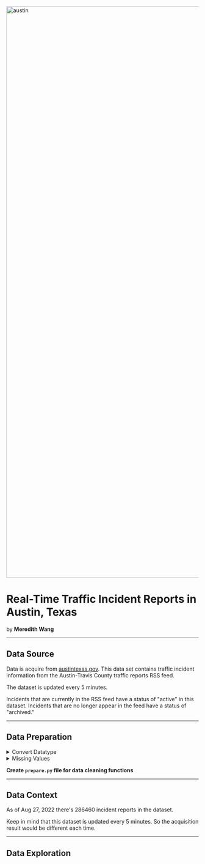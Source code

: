 <img width="1494" alt="austin" src="https://user-images.githubusercontent.com/105242871/187056550-20ec57d7-a96d-4102-8f9a-f43c6462f2a5.png">

# Real-Time Traffic Incident Reports in Austin, Texas
by **Meredith Wang**

***

## Data Source
Data is acquire from [austintexas.gov](https://data.austintexas.gov/). This data set contains traffic incident information from the Austin-Travis County traffic reports RSS feed.

The dataset is updated every 5 minutes.

Incidents that are currently in the RSS feed have a status of "active" in this dataset. Incidents that are no longer appear in the feed have a status of "archived."

***

## Data Preparation
<details>
<summary> Convert Datatype</summary>

- Change `Published Data` to `datetime`
      ```
      df['Published Date'] = pd.to_datetime(df['Published Date'], infer_datetime_format=True)
      ```

- Set Index to Date
      ```
      df = df.set_index(df['Published Date'])
      ```
</details>

<details>
<summary> Missing Values</summary>

- Impute `Location` missing value by concatenating `Latitude` and `Longitude`
      ```
      df.Location.fillna("("+str(df.Latitude)+","+str(df.Longitude)+")", inplace = True)
      ```

- Drop NaNs in `Latitude` and `Longitude`
      ```
      df = df.dropna(subset = ['Latitude', 'Longitude'])
      ```
</details>

**Create `prepare.py` file for data cleaning functions**

***

## Data Context
As of Aug 27, 2022 there's 286460 incident reports in the dataset.

Keep in mind that this dataset is updated every 5 minutes. So the acquisition result would be different each time.

***

## Data Exploration
